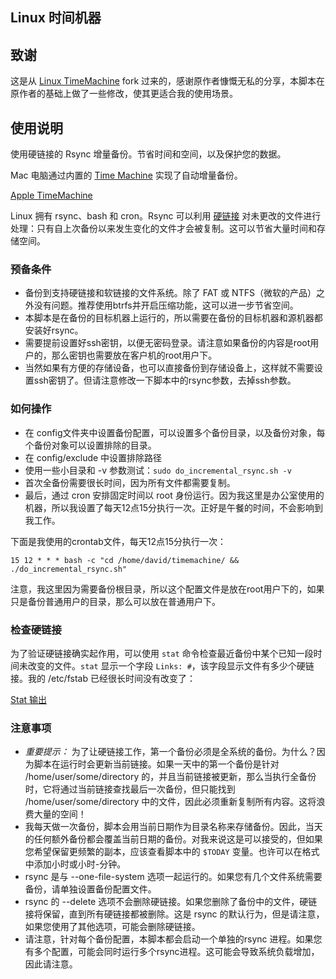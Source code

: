 Linux 时间机器
------------------


## 致谢

这是从 [Linux TimeMachine](https://github.com/ekenberg/linux-timemachine) fork 过来的，感谢原作者慷慨无私的分享，本脚本在原作者的基础上做了一些修改，使其更适合我的使用场景。

## 使用说明

使用硬链接的 Rsync 增量备份。节省时间和空间，以及保护您的数据。

Mac 电脑通过内置的 [Time Machine](http://en.wikipedia.org/wiki/Time_Machine_%28Mac_OS%29) 实现了自动增量备份。

[Apple TimeMachine](http://ekenberg.github.io/linux-timemachine/images/mac-timemachine.png)

Linux 拥有 rsync、bash 和 cron。Rsync 可以利用 [硬链接](http://en.wikipedia.org/wiki/Hard_link) 对未更改的文件进行处理：只有自上次备份以来发生变化的文件才会被复制。这可以节省大量时间和存储空间。

### 预备条件
* 备份到支持硬链接和软链接的文件系统。除了 FAT 或 NTFS（微软的产品）之外没有问题。推荐使用btrfs并开启压缩功能，这可以进一步节省空间。
* 本脚本是在备份的目标机器上运行的，所以需要在备份的目标机器和源机器都安装好rsync。
* 需要提前设置好ssh密钥，以便无密码登录。请注意如果备份的内容是root用户的，那么密钥也需要放在客户机的root用户下。
* 当然如果有方便的存储设备，也可以直接备份到存储设备上，这样就不需要设置ssh密钥了。但请注意修改一下脚本中的rsync参数，去掉ssh参数。

### 如何操作
* 在 config文件夹中设置备份配置，可以设置多个备份目录，以及备份对象，每个备份对象可以设置排除的目录。
* 在 config/exclude 中设置排除路径
* 使用一些小目录和 -v 参数测试：`sudo do_incremental_rsync.sh -v`
* 首次全备份需要很长时间，因为所有文件都需要复制。
* 最后，通过 cron 安排固定时间以 root 身份运行。因为我这里是办公室使用的机器，所以我设置了每天12点15分执行一次。正好是午餐的时间，不会影响到我工作。

下面是我使用的crontab文件，每天12点15分执行一次：


```
15 12 * * * bash -c "cd /home/david/timemachine/ && ./do_incremental_rsync.sh"
```

注意，我这里因为需要备份根目录，所以这个配置文件是放在root用户下的，如果只是备份普通用户的目录，那么可以放在普通用户下。


### 检查硬链接
为了验证硬链接确实起作用，可以使用 `stat` 命令检查最近备份中某个已知一段时间未改变的文件。`stat` 显示一个字段 `Links: #`，该字段显示文件有多少个硬链接。我的 /etc/fstab 已经很长时间没有改变了：

[Stat 输出](http://ekenberg.github.io/linux-timemachine/images/stat-verify-hard-links.jpg)

<a name='notes'/>

### 注意事项
* _重要提示：_ 为了让硬链接工作，第一个备份必须是全系统的备份。为什么？因为脚本在运行时会更新当前链接。如果一天中的第一个备份是针对 /home/user/some/directory 的，并且当前链接被更新，那么当执行全备份时，它将通过当前链接查找最后一次备份，但只能找到 /home/user/some/directory 中的文件，因此必须重新复制所有内容。这将浪费大量的空间！
* 我每天做一次备份，脚本会用当前日期作为目录名称来存储备份。因此，当天的任何额外备份都会覆盖当前日期的备份。对我来说这是可以接受的，但如果您希望保留更频繁的副本，应该查看脚本中的 `$TODAY` 变量。也许可以在格式中添加小时或小时-分钟。
* rsync 是与 --one-file-system 选项一起运行的。如果您有几个文件系统需要备份，请单独设置备份配置文件。
* rsync 的 --delete 选项不会删除硬链接。如果您删除了备份中的文件，硬链接将保留，直到所有硬链接都被删除。这是 rsync 的默认行为，但是请注意，如果您使用了其他选项，可能会删除硬链接。
* 请注意，针对每个备份配置，本脚本都会启动一个单独的rsync 进程。如果您有多个配置，可能会同时运行多个rsync进程。这可能会导致系统负载增加，因此请注意。
